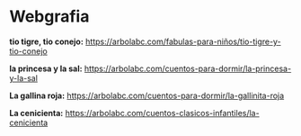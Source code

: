 # Webgrafia
**tio tigre, tio conejo:**
    https://arbolabc.com/fabulas-para-niños/tio-tigre-y-tio-conejo

**la princesa y la sal:**
    https://arbolabc.com/cuentos-para-dormir/la-princesa-y-la-sal

**La gallina roja:**
    https://arbolabc.com/cuentos-para-dormir/la-gallinita-roja

**La cenicienta:**
    https://arbolabc.com/cuentos-clasicos-infantiles/la-cenicienta
 